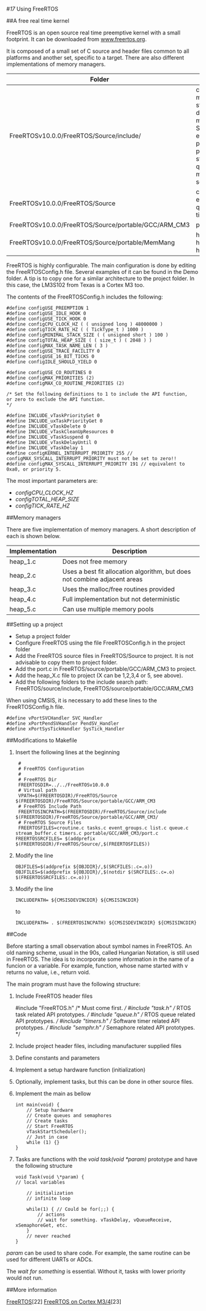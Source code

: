 #*17* Using FreeRTOS

##A free real time kernel

FreeRTOS is an open source real time preemptive kernel with a small footprint. It can be downloaded from www.freertos.org.

It is composed of a small set of C source and header files common to all platforms and another set, specific to a target. There are also different implementations of memory managers.

|  Folder                                               |         Files                                                   |
|-------------------------------------------------------|-----------------------------------------------------------------|
|  FreeRTOSv10.0.0/FreeRTOS/Source/include/             | croutine.h mpu_prototypes.h stack_macros.h deprecated_definitions.h mpu_wrappers.h StackMacros.h event_groups.h portable.h FreeRTOS.h projdefs.h stream_buffer.h list.h queue.h task.h message_buffer.h semphr.h timers.h  |
|  FreeRTOSv10.0.0/FreeRTOS/Source                      |  croutine.c tasks.c event_groups.c list.c queue.c stream_buffer.c timers.c |
|  FreeRTOSv10.0.0/FreeRTOS/Source/portable/GCC/ARM_CM3 |  port.c and portmacro.h |
|  FreeRTOSv10.0.0/FreeRTOS/Source/portable/MemMang     |  heap_1.c heap_2.c heap_3.c heap_4.c heap_5.c


FreeRTOS is highly configurable. The main configuration is done by editing the FreeRTOSConfig.h file. Several examples of it can be found in the Demo folder. A tip is to copy one for a similar architecture to the project folder. In this case, the LM3S102 from Texas is a Cortex M3 too.

The contents of the FreeRTOSConfig.h includes the following:

    #define configUSE_PREEMPTION 1
    #define configUSE_IDLE_HOOK 0
    #define configUSE_TICK_HOOK 0
    #define configCPU_CLOCK_HZ ( ( unsigned long ) 48000000 )
    #define configTICK_RATE_HZ ( ( TickType_t ) 1000 )
    #define configMINIMAL_STACK_SIZE ( ( unsigned short ) 100 )
    #define configTOTAL_HEAP_SIZE ( ( size_t ) ( 2048 ) )
    #define configMAX_TASK_NAME_LEN ( 3 )
    #define configUSE_TRACE_FACILITY 0
    #define configUSE_16_BIT_TICKS 0
    #define configIDLE_SHOULD_YIELD 0

	#define configUSE_CO_ROUTINES 0
	#define configMAX_PRIORITIES (2)
	#define configMAX_CO_ROUTINE_PRIORITIES (2)

	/* Set the following definitions to 1 to include the API function, 
    or zero to exclude the API function. 
    */

    #define INCLUDE_vTaskPrioritySet 0
    #define INCLUDE_uxTaskPriorityGet 0
    #define INCLUDE_vTaskDelete 0
    #define INCLUDE_vTaskCleanUpResources 0
    #define INCLUDE_vTaskSuspend 0
    #define INCLUDE_vTaskDelayUntil 0
    #define INCLUDE_vTaskDelay 1
    #define configKERNEL_INTERRUPT_PRIORITY 255 // configMAX_SYSCALL_INTERRUPT_PRIORITY must not be set to zero!!
    #define configMAX_SYSCALL_INTERRUPT_PRIORITY 191 // equivalent to 0xa0, or priority 5.

The most important parameters are:

-   *configCPU_CLOCK_HZ*
-   *configTOTAL_HEAP_SIZE*
-   *configTICK_RATE_HZ*

##Memory managers

There are five implementation of memory managers. A short description of each is shown below.


|      Implementation             | Description                                              |
|---------------------------------|----------------------------------------------------------|
|     heap_1.c                    | Does not free memory                                     |
|     heap_2.c                    | Uses a best fit allocation algorithm, but does not combine adjacent areas |
|     heap_3.c                    | Uses the malloc/free routines provided                                    |
|     heap_4.c                    | Full implementation but not deterministic                                 |
|     heap_5.c                    | Can use multiple memory pools                                             |


##Setting up a project

-   Setup a project folder
-   Configure FreeRTOS using the file FreeRTOSConfig.h in the project folder
-   Add the FreeRTOS source files in FreeRTOS/Source to project. It is not advisable to copy them to project folder.
-   Add the port.c in FreeRTOS/source/portable/GCC/ARM_CM3 to project.
-   Add the heap_X.c file to project (X can be 1,2,3,4 or 5, see above).
-   Add the following folders to the include search path: FreeRTOS/source/include, FreeRTOS/source/portable/GCC/ARM_CM3

When using CMSIS, it is necessary to add these lines to the FreeRTOSConfig.h file.

    #define vPortSVCHandler SVC_Handler
    #define xPortPendSVHandler PendSV_Handler
    #define xPortSysTickHandler SysTick_Handler

##Modifications to Makefile

1.  Insert the following lines at the beginning

         #
         # FreeRTOS Configuration
         #
         # FreeRTOS Dir
         FREERTOSDIR=../../FreeRTOSv10.0.0
         # Virtual path
         VPATH=$(FREERTOSDIR)/FreeRTOS/Source $(FREERTOSDIR)/FreeRTOS/Source/portable/GCC/ARM_CM3
         # FreeRTOS Include Path
         FREERTOSINCPATH=$(FREERTOSDIR)/FreeRTOS/Source/include  $(FREERTOSDIR)/FreeRTOS/Source/portable/GCC/ARM_CM3/
         # FreeRTOS Source Files
         FREERTOSFILES=croutine.c tasks.c event_groups.c list.c queue.c stream_buffer.c timers.c portable/GCC/ARM_CM3/port.c
		FREERTOSSRCFILES= $(addprefix $(FREERTOSDIR)/FreeRTOS/Source/,$(FREERTOSFILES))

1.  Modify the line

        OBJFILES=$(addprefix ${OBJDIR}/,$(SRCFILES:.c=.o))
        OBJFILES=$(addprefix ${OBJDIR}/,$(notdir $(SRCFILES:.c=.o) $(FREERTOSSRCFILES:.c=.o)))

1.  Modify the line

    	INCLUDEPATH= ${CMSISDEVINCDIR} ${CMSISINCDIR}

    to

	    INCLUDEPATH= . $(FREERTOSINCPATH) ${CMSISDEVINCDIR} ${CMSISINCDIR}

##Code


Before starting a small observation about symbol names in FreeRTOS. An old naming scheme, usual in the 90s, called Hungarian Notation, is still used in FreeRTOS. The idea is to incorporate some information in the name of a funcion or a variable. For example, function, whose name started with v returns no value, i.e., return void.

The main program must have the following structure:

1.  Include FreeRTOS header files

    #include "FreeRTOS.h" /* Must come first. */
    #include "task.h" /* RTOS task related API prototypes. */
    #include "queue.h" /* RTOS queue related API prototypes. */
    #include "timers.h" /* Software timer related API prototypes. */
    #include "semphr.h" /* Semaphore related API prototypes. */

1.  Include project header files, including manufacturer supplied files
2.  Define constants and parameters
3.  Implement a setup hardware function (initialization)
4.  Optionally, implement tasks, but this can be done in other source files.
5.  Implement the main as bellow

        int main(void) {
            // Setup hardware
            // Create queues and semaphores
            // Create tasks
            // Start FreeRTOS
            vTaskStartScheduler();
            // Just in case
            while (1) {}
        }

1.  Tasks are functions with the *void task(void \*param)* prototype and have the following structure

        void Task(void \*param) {
        // local variables

            // initialization
            // infinite loop

            while(1) { // Could be for(;;) {
                // actions
                // wait for something. vTaskDelay, vQueueReceive, xSemaphoreGet, etc.
            }
            // never reached
        }

*param* can be used to share code. For example, the same routine can be used for different UARTs or ADCs.

The *wait for something* is essential. Without it, tasks with lower priority would not run.

##More information

[FreeRTOS](https://www.freertos.org/)[22]
[FreeRTOS on Cortex M3/4](https://www.freertos.org/RTOS-Cortex-M3-M4.html)[23]
